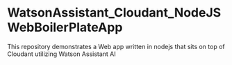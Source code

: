 # WatsonAssistant_Cloudant_NodeJSWebBoilerPlateApp
This repository demonstrates a Web app written in nodejs that sits on top of Cloudant utilizing Watson Assistant AI
